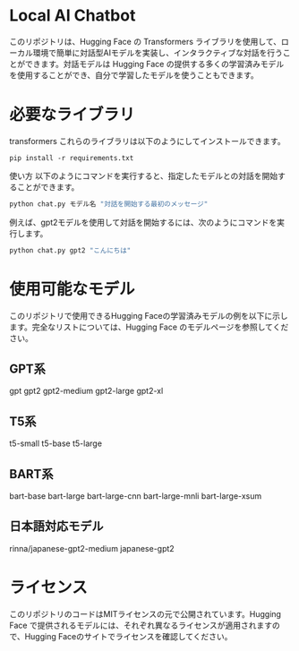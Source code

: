 # Local AI Chatbot
このリポジトリは、Hugging Face の Transformers ライブラリを使用して、ローカル環境で簡単に対話型AIモデルを実装し、インタラクティブな対話を行うことができます。対話モデルは Hugging Face の提供する多くの学習済みモデルを使用することができ、自分で学習したモデルを使うこともできます。

# 必要なライブラリ
transformers
これらのライブラリは以下のようにしてインストールできます。

```
pip install -r requirements.txt
```

使い方
以下のようにコマンドを実行すると、指定したモデルとの対話を開始することができます。

```python
python chat.py モデル名 "対話を開始する最初のメッセージ"
```

例えば、gpt2モデルを使用して対話を開始するには、次のようにコマンドを実行します。

```python
python chat.py gpt2 "こんにちは"
```

# 使用可能なモデル
このリポジトリで使用できるHugging Faceの学習済みモデルの例を以下に示します。完全なリストについては、Hugging Face のモデルページを参照してください。

## GPT系
gpt
gpt2
gpt2-medium
gpt2-large
gpt2-xl
## T5系
t5-small
t5-base
t5-large
## BART系
bart-base
bart-large
bart-large-cnn
bart-large-mnli
bart-large-xsum
## 日本語対応モデル
rinna/japanese-gpt2-medium
japanese-gpt2

# ライセンス
このリポジトリのコードはMITライセンスの元で公開されています。Hugging Face で提供されるモデルには、それぞれ異なるライセンスが適用されますので、Hugging Faceのサイトでライセンスを確認してください。
